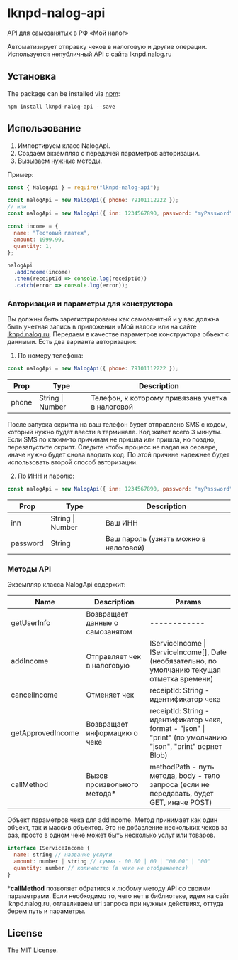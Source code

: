 # lknpd-nalog-api
API для самозанятых в РФ «Мой налог»

Автоматизирует отправку чеков в налоговую и другие операции. Используетcя непубличный API с сайта lknpd.nalog.ru

## Установка

The package can be installed via [npm](https://github.com/npm/cli):

```
npm install lknpd-nalog-api --save
```

## Использование

1. Импортируем класс NalogApi.
2. Создаем экземпляр с передачей параметров авторизации.
3. Вызываем нужные методы.

Пример:

```js
const { NalogApi } = require("lknpd-nalog-api");

const nalogApi = new NalogApi({ phone: 79101112222 });
// или
const nalogApi = new NalogApi({ inn: 1234567890, password: "myPassword" });

const income = {
  name: "Тестовый платеж",
  amount: 1999.99,
  quantity: 1,
};

nalogApi
  .addIncome(income)
  .then(receiptId => console.log(receiptId))
  .catch(error => console.log(error));
```

### Авторизация и параметры для конструктора

Вы должны быть зарегистрированы как самозанятый и у вас должна быть учетная запись в приложении «Мой налог» или на сайте [lknpd.nalog.ru](https://lknpd.nalog.ru).
Передаем в качестве параметров конструктора объект с данными. Есть два варианта авторизации: 

1) По номеру телефона:

```js
const nalogApi = new NalogApi({ phone: 79101112222 });
```

| Prop  | Type | Description |
| ----- | ---- | ----------- |
| phone | String \| Number | Телефон, к которому привязана учетка в налоговой |

После запуска скрипта на ваш телефон будет отправлено SMS с кодом, который нужно будет ввести в терминале. Код живет всего 3 минуты. Если SMS по каким-то причинам не пришла или пришла, но поздно, перезапустите скрипт. Следите чтобы процесс не падал на сервере, иначе нужно будет снова вводить код. По этой причине надежнее будет использовать второй способ авторизации.

2) По ИНН и паролю:

```js
const nalogApi = new NalogApi({ inn: 1234567890, password: "myPassword" });
```

| Prop  | Type                        | Description     |
| ----- | --------------------------- | --------------- |
| inn   | String \| Number | Ваш ИНН |
| password | String | Ваш пароль (узнать можно в налоговой)|

### Методы API

Экземпляр класса NalogApi содержит:

| Name   | Description  | Params |
| ----------- | --------------- |-----------|
| getUserInfo  | Возвращает данные о самозанятом  | ------------| 
| addIncome   | Отправляет чек в налоговую | IServiceIncome \|  IServiceIncome[], Date (необязательно, по умолчанию текущая отметка времени) |
| cancelIncome | Отменяет чек | receiptId: String - идентификатор чека |
| getApprovedIncome | Возвращает информацию о чеке | receiptId: String - идентификатор чека, format - "json" \| "print" (по умолчанию "json", "print" вернет Blob) 
| callMethod | Вызов произвольного метода* | methodPath - путь метода, body - тело запроса (если не передавать, будет GET, иначе POST)|

Объект параметров чека для addIncome. Метод принимает как один объект, так и массив объектов. Это не добавление нескольких чеков за раз, просто в одном чеке может быть несколько услуг или товаров.
```js
interface IServiceIncome {
  name: string // название услуги
  amount: number | string // сумма - 00.00 | 00 | "00.00" | "00"
  quantity: number // количество (в чеке не отображается)
}
```

\***callMethod** позволяет обратится к любому методу API со своими параметрами. Если необходимо то, чего нет в библиотеке, идем на сайт lknpd.nalog.ru, отлавливаем url запроса при нужных действиях, оттуда берем путь и параметры.


## License

The MIT License.

